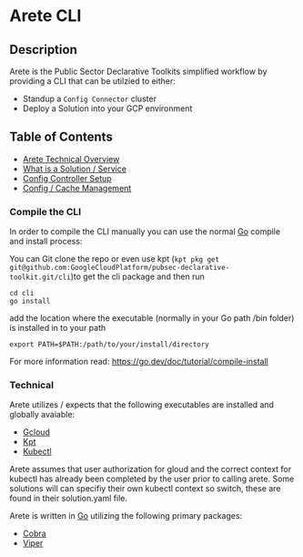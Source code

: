 # Arete CLI #

## Description ##
Arete is the Public Sector Declarative Toolkits simplified workflow by providing a CLI that can be utilzied to either:

- Standup a `Config Connector` cluster
- Deploy a Solution into your GCP environment

## Table of Contents ##

- [Arete Technical Overview](#technical)
- [What is a Solution / Service](./docs/solutions.md)
- [Config Controller Setup](./docs/create.md)
- [Config / Cache Management](./docs/config.md)

### Compile the CLI ###

In order to compile the CLI manually you can use the normal [Go](https://go.dev) compile and install process:

You can Git clone the repo or even use kpt (`kpt pkg get git@github.com:GoogleCloudPlatform/pubsec-declarative-toolkit.git/cli`)to get the cli package and then run

```
cd cli
go install
```

add the location where the executable (normally in your Go path /bin folder) is installed in to your path

```
export PATH=$PATH:/path/to/your/install/directory
```

For more information read: https://go.dev/doc/tutorial/compile-install

### Technical ###

Arete utilizes / expects that the following executables are installed and globally avaiable:

- [Gcloud](https://cloud.google.com/sdk/gcloud)
- [Kpt](https://kpt.dev/)
- [Kubectl](https://kubernetes.io/docs/tasks/tools/)

Arete assumes that user authorization for gloud and the correct context for kubectl has already been completed by the user prior to calling arete. Some solutions will can specifiy their own kubectl context so switch, these are found in their solution.yaml file.

Arete is written in [Go](https://go.dev) utilizing the following primary packages:

- [Cobra](https://github.com/spf13/cobra)
- [Viper](https://github.com/spf13/viper)